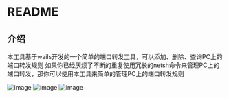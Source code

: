 # README

## 介绍

本工具基于wails开发的一个简单的端口转发工具，可以添加、删除、查询PC上的端口转发规则
如果你已经厌烦了不断的重复使用冗长的netsh命令来管理PC上的端口转发，那你可以使用本工具来简单的管理PC上的端口转发规则

![image](https://github.com/qinshuze/port-forward-desktop/assets/22045080/e7c5de54-03be-4340-8fc8-0091ec84842f)
![image](https://github.com/qinshuze/port-forward-desktop/assets/22045080/9ffb6441-ed4f-42b7-8f99-850cb90049e5)
![image](https://github.com/qinshuze/port-forward-desktop/assets/22045080/583702be-9645-4c40-84d7-a260f3e4a6a2)

